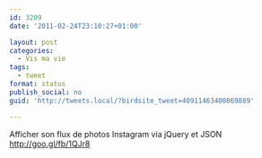 ```yaml
---
id: 3209
date: '2011-02-24T23:10:27+01:00'

layout: post
categories:
  - Vis ma vie
tags:
  - tweet
format: status
publish_social: no
guid: 'http://tweets.local/?birdsite_tweet=40911463400869889'

---
```


Afficher son flux de photos Instagram via jQuery et JSON http://goo.gl/fb/1QJr8
